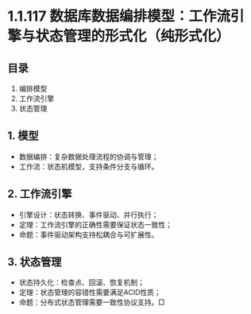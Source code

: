# 1.1.117 数据库数据编排模型：工作流引擎与状态管理的形式化（纯形式化）

## 目录

1. 编排模型
2. 工作流引擎
3. 状态管理

## 1. 模型

- 数据编排：复杂数据处理流程的协调与管理；
- 工作流：状态机模型，支持条件分支与循环。

## 2. 工作流引擎

- 引擎设计：状态转换、事件驱动、并行执行；
- 定理：工作流引擎的正确性需要保证状态一致性；
- 命题：事件驱动架构支持松耦合与可扩展性。

## 3. 状态管理

- 状态持久化：检查点、回滚、恢复机制；
- 定理：状态管理的容错性需要满足ACID性质；
- 命题：分布式状态管理需要一致性协议支持。□
